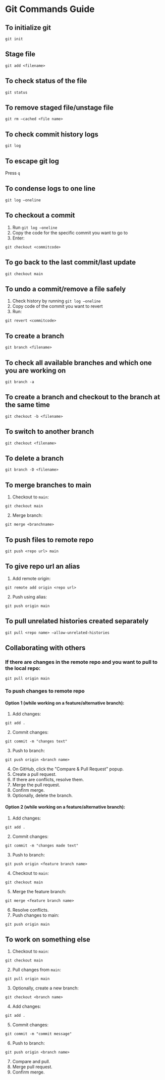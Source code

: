 # Git Commands Guide

## To initialize git

```
git init
```

## Stage file

```
git add <filename>
```

## To check status of the file

```
git status
```

## To remove staged file/unstage file

```
git rm –cached <file name>
```

## To check commit history logs

```
git log
```

## To escape git log

Press `q`

## To condense logs to one line

```
git log –oneline
```

## To checkout a commit

1. Run `git log –oneline`
2. Copy the code for the specific commit you want to go to
3. Enter:

```
git checkout <commitcode>
```

## To go back to the last commit/last update

```
git checkout main
```

## To undo a commit/remove a file safely

1. Check history by running `git log –oneline`
2. Copy code of the commit you want to revert
3. Run:

```
git revert <commitcode>
```

## To create a branch

```
git branch <filename>
```

## To check all available branches and which one you are working on

```
git branch -a
```

## To create a branch and checkout to the branch at the same time

```
git checkout -b <filename>
```

## To switch to another branch

```
git checkout <filename>
```

## To delete a branch

```
git branch -D <filename>
```

## To merge branches to main

1. Checkout to `main`:

```
git checkout main
```

2. Merge branch:

```
git merge <branchname>
```

## To push files to remote repo

```
git push <repo url> main
```

## To give repo url an alias

1. Add remote origin:

```
git remote add origin <repo url>
```

2. Push using alias:

```
git push origin main
```

## To pull unrelated histories created separately

```
git pull <repo name> –allow-unrelated-histories
```

## Collaborating with others

### If there are changes in the remote repo and you want to pull to the local repo:

```
git pull origin main
```

### To push changes to remote repo

#### Option 1 (while working on a feature/alternative branch):

1. Add changes:

```
git add .
```

2. Commit changes:

```
git commit -m "changes text"
```

3. Push to branch:

```
git push origin <branch name>
```

4. On GitHub, click the "Compare & Pull Request" popup.
5. Create a pull request.
6. If there are conflicts, resolve them.
7. Merge the pull request.
8. Confirm merge.
9. Optionally, delete the branch.

#### Option 2 (while working on a feature/alternative branch):

1. Add changes:

```
git add .
```

2. Commit changes:

```
git commit -m "changes made text"
```

3. Push to branch:

```
git push origin <feature branch name>
```

4. Checkout to `main`:

```
git checkout main
```

5. Merge the feature branch:

```
git merge <feature branch name>
```

6. Resolve conflicts.
7. Push changes to main:

```
git push origin main
```

## To work on something else

1. Checkout to `main`:

```
git checkout main
```

2. Pull changes from `main`:

```
git pull origin main
```

3. Optionally, create a new branch:

```
git checkout <branch name>
```

4. Add changes:

```
git add .
```

5. Commit changes:

```
git commit -m "commit message"
```

6. Push to branch:

```
git push origin <branch name>
```

7. Compare and pull.
8. Merge pull request.
9. Confirm merge.
